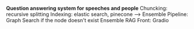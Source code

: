 **Question answering system for speeches and people**
Chuncking: recursive splitting
Indexing: elastic search, pinecone --> Ensemble
Pipeline: Graph Search if the node doesn't exist Ensemble RAG
Front: Gradio




